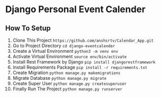 # Django Personal Event Calender

## How To Setup
1. Clone This Project `https://github.com/anshsrtv/Calendar_App.git`
2. Go to Project Directory `cd django-eventcalender`
3. Create a Virtual Environment `python3 -m venv env`
4. Activate Virtual Environment `source env/bin/activate`
5. Install Rest Framework by Django `pip install djangorestframework`
6. Install Requirements Package `pip install -r requirements.txt`
7. Create Migration `python manage.py makemigrations`
8. Migrate Database `python manage.py migrate`
9. Create Super User `python manage.py createsuperuser`
10. Finally Run The Project `python manage.py runserver`

